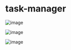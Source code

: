 # task-manager

![image](https://user-images.githubusercontent.com/1501327/204114010-807b9c19-74e5-480d-b8db-3214df7cceb6.png)

![image](https://user-images.githubusercontent.com/1501327/204114058-ae665494-8dd6-41bf-809d-aa40bb9d6de3.png)

![image](https://user-images.githubusercontent.com/1501327/204114073-46a5a1d3-a8c6-4823-8ba3-259322ce35fe.png)
